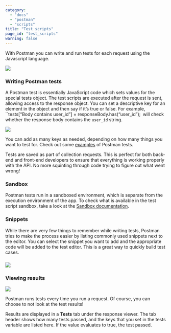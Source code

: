 ```yaml
---
category: 
  - "docs"
  - "postman"
  - "scripts"
title: "Test scripts"
page_id: "test_scripts"
warning: false
---
```



With Postman you can write and run tests for each request using the Javascript language.

![](https://s3.amazonaws.com/postman-static-getpostman-com/postman-docs/58980408.png)

### Writing Postman tests

A Postman test is essentially JavaScript code which sets values for the special tests object. The test scripts are executed after the request is sent, allowing access to the response object. You can set a descriptive key for an element in the object and then say if it’s true or false. For example, ``tests[“Body contains user_id”] = responseBody.has(“user_id”);` `will check whether the response body contains the `user_id` string.

![](https://s3.amazonaws.com/postman-static-getpostman-com/postman-docs/58755171.png)

You can add as many keys as needed, depending on how many things you want to test for. Check out some [examples](https://www.getpostman.com/docs/Test+examples) of Postman tests.

Tests are saved as part of collection requests. This is perfect for both back-end and front-end developers to ensure that everything is working properly with the API. No more squinting through code trying to figure out what went wrong!

### Sandbox

Postman tests run in a sandboxed environment, which is separate from the execution environment of the app. To check what is available in the test script sandbox, take a look at the [Sandbox documentation](https://www.getpostman.com/docs/Postman+Sandbox).

### Snippets

While there are very few things to remember while writing tests, Postman tries to make the process easier by listing commonly used snippets next to the editor. You can select the snippet you want to add and the appropriate code will be added to the test editor. This is a great way to quickly build test cases.

### ![](https://s3.amazonaws.com/postman-static-getpostman-com/postman-docs/58755234.png)

### Viewing results

![](https://www.getpostman.com/img/v1/docs/source/cr-6.pn)

Postman runs tests every time you run a request. Of course, you can choose to not look at the test results!

Results are displayed in a **Tests** tab under the response viewer. The tab header shows how many tests passed, and the keys that you set in the tests variable are listed here. If the value evaluates to true, the test passed.
